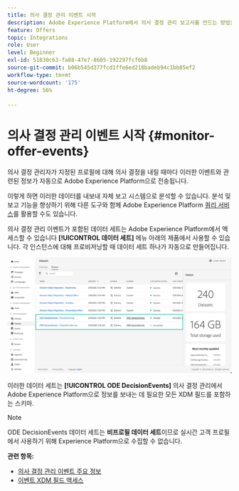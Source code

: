 ```yaml
---
title: 의사 결정 관리 이벤트 시작
description: Adobe Experience Platform에서 의사 결정 관리 보고서를 만드는 방법을 알아봅니다.
feature: Offers
topic: Integrations
role: User
level: Beginner
exl-id: 51830c63-fa88-47e7-8605-192297fcf6b8
source-git-commit: b06b545d377fcd1ffe6ed218badeb94c1bb85ef2
workflow-type: tm+mt
source-wordcount: '175'
ht-degree: 56%

---
```


# 의사 결정 관리 이벤트 시작 {#monitor-offer-events}

의사 결정 관리자가 지정된 프로필에 대해 의사 결정을 내릴 때마다 이러한 이벤트와 관련된 정보가 자동으로 Adobe Experience Platform으로 전송됩니다.

이렇게 하면 이러한 데이터를 내보내 자체 보고 시스템으로 분석할 수 있습니다. 분석 및 보고 기능을 향상하기 위해 다른 도구와 함께 Adobe Experience Platform [쿼리 서비스](https://experienceleague.adobe.com/docs/experience-platform/query/home.html?lang=ko)를 활용할 수도 있습니다.

의사 결정 관리 이벤트가 포함된 데이터 세트는 Adobe Experience Platform에서 액세스할 수 있습니다 **[!UICONTROL 데이터 세트]** 메뉴 아래의 제품에서 사용할 수 있습니다. 각 인스턴스에 대해 프로비저닝할 때 데이터 세트 하나가 자동으로 만들어집니다.

![](../assets/events-datasets-list.png)

이러한 데이터 세트는 **[!UICONTROL ODE DecisionEvents]** 의사 결정 관리에서 Adobe Experience Platform으로 정보를 보내는 데 필요한 모든 XDM 필드를 포함하는 스키마.

>[!NOTE]
>
>ODE DecisionEvents 데이터 세트는 **비프로필 데이터 세트**&#x200B;이므로 실시간 고객 프로필에서 사용하기 위해 Experience Platform으로 수집할 수 없습니다.

**관련 항목:**

* [의사 결정 관리 이벤트 주요 정보](../reports/key-information.md)
* [이벤트 XDM 필드 액세스](../reports/xdm-fields.md)

